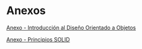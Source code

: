 # Anexos


[Anexo - Introducción al Diseño Orientado a Objetos](introduccion.md)

[Anexo - Principios SOLID](solid.md)
